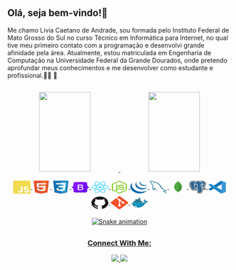 <h2>Olá, seja bem-vindo!👋</h2>
<p>Me chamo Livia Caetano de Andrade, sou formada pelo Instituto Federal de Mato Grosso do Sul no curso Técnico em Informática para Internet, no qual tive meu primeiro contato com a programação e desenvolvi grande afinidade pela área. Atualmente, estou matriculada em Engenharia de Computação na Universidade Federal da Grande Dourados, onde pretendo aprofundar meus conhecimentos e me desenvolver como estudante e profissional.👩‍💻 📖</p>

##
##
<div align="center">
  <a href="https://github.com/Livia-CA">
  <img height="180em" width="48%" src="https://github-readme-stats.vercel.app/api?username=Livia-CA&show_icons=true&theme=nightowl&include_all_commits=true&count_private=true"/>
  <img height="180em" width="48%" src="https://github-readme-stats.vercel.app/api/top-langs/?username=Livia-CA&layout=compact&langs_count=7&theme=nightowl"/>
</div>
  
<div align="center" style="display: inline_block"><br>
  <img align="center" alt="Livia-Js" height="30" width="40" src="https://raw.githubusercontent.com/devicons/devicon/master/icons/javascript/javascript-plain.svg">
  <img align="center" alt="Livia-HTML" height="30" width="40" src="https://raw.githubusercontent.com/devicons/devicon/master/icons/html5/html5-original.svg">
  <img align="center" alt="Livia-CSS" height="30" width="40" src="https://raw.githubusercontent.com/devicons/devicon/master/icons/css3/css3-original.svg">
  <img align="center" alt="Livia-CSS" height="30" width="40" src="https://raw.githubusercontent.com/devicons/devicon/master/icons/bootstrap/bootstrap-original.svg">
  <img align="center" alt="Livia-CSS" height="30" width="40" src="https://raw.githubusercontent.com/devicons/devicon/master/icons/react/react-original.svg">
  <img align="center" alt="Livia-CSS" height="30" width="40" src="https://raw.githubusercontent.com/devicons/devicon/master/icons/nodejs/nodejs-original.svg">
  <img align="center" alt="Livia-CSS" height="30" width="40" src="https://raw.githubusercontent.com/devicons/devicon/master/icons/jquery/jquery-original.svg">
  <img align="center" alt="Livia-CSS" height="30" width="40" src="https://raw.githubusercontent.com/devicons/devicon/master/icons/mysql/mysql-original.svg">
  <img align="center" alt="Livia-CSS" height="30" width="40" src="https://raw.githubusercontent.com/devicons/devicon/master/icons/mongodb/mongodb-original.svg">
  <img align="center" alt="Livia-CSS" height="30" width="40" src="https://raw.githubusercontent.com/devicons/devicon/master/icons/postgresql/postgresql-original.svg">
  <img align="center" alt="Livia-CSS" height="30" width="40" src="https://raw.githubusercontent.com/devicons/devicon/master/icons/vscode/vscode-original.svg">
  <img align="center" alt="Livia-CSS" height="30" width="40" src="https://raw.githubusercontent.com/devicons/devicon/master/icons/github/github-original.svg">
  <img align="center" alt="Livia-CSS" height="30" width="40" src="https://raw.githubusercontent.com/devicons/devicon/master/icons/git/git-original.svg">
  <img align="center" alt="Livia-CSS" height="40" width="40" src="https://raw.githubusercontent.com/devicons/devicon/master/icons/docker/docker-original.svg">
  
  
  ![Snake animation](https://github.com/Livia-CA/Livia-CA/blob/output/github-contribution-grid-snake.svg)
</div>
  
  
  ##
  
<div align="center">
  <h3>Connect With Me:</h3>
  <a href = "mailto:liviacaetanodeandrade@gmail.com">
    <img src="https://img.shields.io/badge/-Gmail-FF0000?style=for-the-badge&logo=gmail&logoColor=white" target="_blank">
  </a>
  <a href="https://www.linkedin.com/in/liviacaetanodeandrade/" target="_blank">
    <img src="https://img.shields.io/badge/-LinkedIn-%230077B5?style=for-the-badge&logo=linkedin&logoColor=white" target="_blank">
  </a>
</div>


